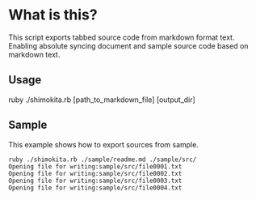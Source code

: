 # What is this?
This script exports tabbed source code from markdown format text.
Enabling absolute syncing document and sample source code based on markdown text.

## Usage
ruby ./shimokita.rb [path_to_markdown_file] [output_dir]

## Sample
This example shows how to export sources from sample.

	ruby ./shimokita.rb ./sample/readme.md ./sample/src/
	Opening file for writing:sample/src/file0001.txt
	Opening file for writing:sample/src/file0002.txt
	Opening file for writing:sample/src/file0003.txt
	Opening file for writing:sample/src/file0004.txt

